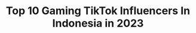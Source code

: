 ---
title: Top 10 Gaming TikTok Influencers In Indonesia in 2023
description: >-
  Find top gaming TikTok influencers in Indonesia in 2023. Most popular hashtags: #fyp #gaming #foryoupage.
platform: TikTok
hits: 21
text_top: See the top-rated TikTok profiles on inBeat.
text_bottom: inBeat holds 21 TikTok influencers like this in Indonesia for you to collaborate.
profiles:
  - username: "ganteng_7"
    fullname: >-
      David Official🔥
    bio: >-
      YT David Gaming🙏 Cwok Gamers🎮 FB = Apitdoe💋 Nick | ＢＩＤ•ᴹᴿメᴀᴩɪᴛ࿐
    location: "Indonesia"
    followers: 119200
    engagement: 839
    commentsToLikes: 0.029224
    id: ckbkmp05agdsz0j23z2w1o79e
    verified: false
    hashtags: "#yutub, #subrek, #aura, #anjaymabar"
  - username: "imwishydra"
    fullname: >-
      HYDRA ORI
    bio: >-
      follow ig :eternity gaming
    location: "Indonesia"
    followers: 3917
    engagement: 674
    commentsToLikes: 0.053777
    id: ckblhkcszb02m0j23v9tqb5y0
    verified: false
    hashtags: "#videoleap"
  - username: "alasan_gaming"
    fullname: >-
      ＡＬＡＳＡＮᴳᵃᶬᶦᶰᵍ
    bio: >-
      📌FOLLOW IG @alasan_gaming 267942476 🔴SUBSCRIBE🔔 YOUTUBE➡ALASAN GAMING ⏬⏬⏬
    location: "Indonesia"
    followers: 450000
    engagement: 913
    commentsToLikes: 0.013393
    id: ckdsp7hf6odnu0j23h3fs3ap6
    verified: false
    hashtags: "#berbagifakta, #ffindonesia, #gameindo, #tiktokid"
  - username: "h3yimrobby"
    fullname: >-
      RobbY💫
    bio: >-
      🇮🇩 Hey Gamers😀👋 Subscribe to my Youtube Channel! Help me get 30k Subs
    location: "Indonesia"
    followers: 4300000
    engagement: 1868
    commentsToLikes: 0.009433
    id: ck81q5eoxg35o0j78uhnenbhx
    verified: false
    hashtags: "#build, #viral, #mc, #trending"
  - username: "violaheriyanto"
    fullname: >-
      vio🎮
    bio: >-
      MLBB : 42295321
    location: "Indonesia"
    followers: 45600
    engagement: 1038
    commentsToLikes: 0.108901
    id: ckbkk8cm0d2w40j23bhs3ibrk
    verified: false
    hashtags: "#mobilelegend, #fypdongggggggg, #mobilelegends, #gakpernahfyp"
  - username: "richardtjie"
    fullname: >-
      RICHARD TJIE
    bio: >-
      Pedagang Mie 🍜 & Konsultan Hukum 😎 Intip keseruanku sm @flc.dy di @richandfe !
    location: "Indonesia"
    followers: 104000
    engagement: 410
    commentsToLikes: 0.056872
    id: ckd6x8epctu970j23enho524g
    verified: false
    hashtags: "#samasamabelajar, #belajarbisnis, #tiktokindonesia, #umkm"
  - username: "a_m728"
    fullname: >-
      Rie M
    bio: >-
      25y.o Love Animal's Love to play a game Sukses selalu ada jalannya Cat Rescue🥰
    location: "Indonesia"
    followers: 23900
    engagement: 388
    commentsToLikes: 0.081634
    id: ckcut0yrwkbug0j23jv5d8v76
    verified: false
    hashtags: "#cat, #petlover, #duet, #foryou"
  - username: "rian.adrians"
    fullname: >-
      𝖗𝖎𝖆𝖓 𝖆𝖉𝖗𝖎𝖆𝖓𝖘♟
    bio: >-
      Fashion Enthusiast
    location: "Indonesia"
    followers: 286800
    engagement: 940
    commentsToLikes: 0.019257
    id: ck92tyfejjvtl0j78yx0nm102
    verified: false
    hashtags: "#style, #tiktokfashion, #fashionflip, #outfitideas"
  - username: "luthfiazhars"
    fullname: >-
      Luthfi Azhar
    bio: >-
      Just Sharing Happiness Youtube : Luthfi Azhar ig : luthfiazhars
    location: "Indonesia"
    followers: 311800
    engagement: 1088
    commentsToLikes: 0.014387
    id: ckbl12pkcxu0e0j23lt3a1zxb
    verified: false
    hashtags: "#gamingroom, #gakbutuhfyp, #sharingiscaring"
  - username: "kakekfungky"
    fullname: >-
      ℱ𝓪𝓷𝓬𝔂
    bio: >-
      aku gk balas chat bkn brarti aku cuek ttapi krena aku lgi hafalan quran
    location: "Indonesia"
    followers: 2511
    engagement: 751
    commentsToLikes: 0.042353
    id: ckcdbcpff4ldr0j23s3kndfhm
    verified: false
    hashtags: "#corsair, #fyp, #msi, #razer"
---